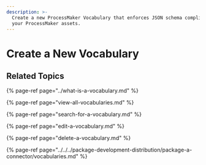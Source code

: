 ```yaml
---
description: >-
  Create a new ProcessMaker Vocabulary that enforces JSON schema compliance in
  your ProcessMaker assets.
---
```


# Create a New Vocabulary

## Related Topics

{% page-ref page="../what-is-a-vocabulary.md" %}

{% page-ref page="view-all-vocabularies.md" %}

{% page-ref page="search-for-a-vocabulary.md" %}

{% page-ref page="edit-a-vocabulary.md" %}

{% page-ref page="delete-a-vocabulary.md" %}

{% page-ref page="../../../package-development-distribution/package-a-connector/vocabularies.md" %}


